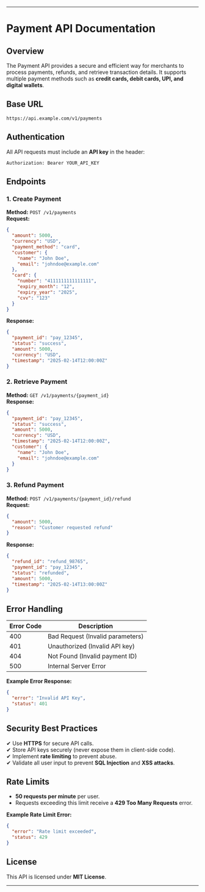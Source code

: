 

---

# **Payment API Documentation**  

## **Overview**  
The Payment API provides a secure and efficient way for merchants to process payments, refunds, and retrieve transaction details. It supports multiple payment methods such as **credit cards, debit cards, UPI, and digital wallets**.  

## **Base URL**  
```
https://api.example.com/v1/payments
```

## **Authentication**  
All API requests must include an **API key** in the header:  
```http
Authorization: Bearer YOUR_API_KEY
```

## **Endpoints**  

### **1. Create Payment**  
**Method:** `POST /v1/payments`  
**Request:**  
```json
{
  "amount": 5000,
  "currency": "USD",
  "payment_method": "card",
  "customer": {
    "name": "John Doe",
    "email": "johndoe@example.com"
  },
  "card": {
    "number": "4111111111111111",
    "expiry_month": "12",
    "expiry_year": "2025",
    "cvv": "123"
  }
}
```
**Response:**  
```json
{
  "payment_id": "pay_12345",
  "status": "success",
  "amount": 5000,
  "currency": "USD",
  "timestamp": "2025-02-14T12:00:00Z"
}
```

### **2. Retrieve Payment**  
**Method:** `GET /v1/payments/{payment_id}`  
**Response:**  
```json
{
  "payment_id": "pay_12345",
  "status": "success",
  "amount": 5000,
  "currency": "USD",
  "timestamp": "2025-02-14T12:00:00Z",
  "customer": {
    "name": "John Doe",
    "email": "johndoe@example.com"
  }
}
```

### **3. Refund Payment**  
**Method:** `POST /v1/payments/{payment_id}/refund`  
**Request:**  
```json
{
  "amount": 5000,
  "reason": "Customer requested refund"
}
```
**Response:**  
```json
{
  "refund_id": "refund_98765",
  "payment_id": "pay_12345",
  "status": "refunded",
  "amount": 5000,
  "timestamp": "2025-02-14T13:00:00Z"
}
```

## **Error Handling**  

| Error Code | Description |
|------------|-------------|
| 400 | Bad Request (Invalid parameters) |
| 401 | Unauthorized (Invalid API key) |
| 404 | Not Found (Invalid payment ID) |
| 500 | Internal Server Error |

**Example Error Response:**  
```json
{
  "error": "Invalid API Key",
  "status": 401
}
```

## **Security Best Practices**  
✔ Use **HTTPS** for secure API calls.  
✔ Store API keys securely (never expose them in client-side code).  
✔ Implement **rate limiting** to prevent abuse.  
✔ Validate all user input to prevent **SQL Injection** and **XSS attacks**.  

## **Rate Limits**  
- **50 requests per minute** per user.  
- Requests exceeding this limit receive a **429 Too Many Requests** error.  

**Example Rate Limit Error:**  
```json
{
  "error": "Rate limit exceeded",
  "status": 429
}
```

## **License**  
This API is licensed under **MIT License**.  

---

